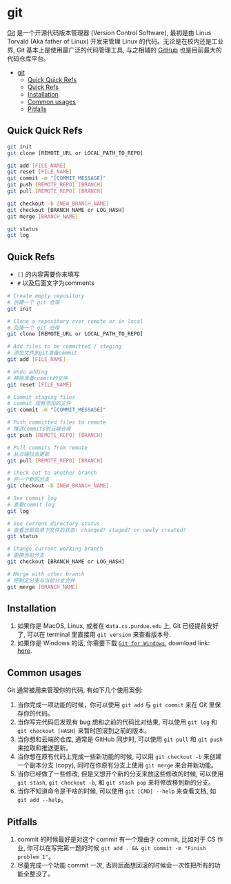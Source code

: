 # git

[Git](https://git-scm.com/) 是一个开源代码版本管理器 (Version Control Software), 最初是由 Linus Torvald (Aka father of Linux) 开发来管理 Linux 的代码。无论是在校内还是工业界, Git 基本上是使用最广泛的代码管理工具, 与之相辅的 [GitHub](/tools/basic/github.md) 也是目前最大的代码仓库平台。

- [git](#git)
  - [Quick Quick Refs](#quick-quick-refs)
  - [Quick Refs](#quick-refs)
  - [Installation](#installation)
  - [Common usages](#common-usages)
  - [Pitfalls](#pitfalls)

## Quick Quick Refs

``` bash
git init
git clone [REMOTE_URL or LOCAL_PATH_TO_REPO]

git add [FILE_NAME]
git reset [FILE_NAME]
git commit -m "[COMMIT_MESSAGE]"
git push [REMOTE_REPO] [BRANCH]
git pull [REMOTE_REPO] [BRANCH]

git checkout -b [NEW_BRANCH_NAME]
git checkout [BRANCH_NAME or LOG_HASH]
git merge [BRANCH_NAME]

git status
git log
```

## Quick Refs

- `[]` 的内容需要你来填写
- `#` 以及后面文字为comments

``` bash
# Create empty repository
# 创建一个 git 仓库 
git init

# Clone a repository over remote or in local
# 克隆一个 git 仓库
git clone [REMOTE_URL or LOCAL_PATH_TO_REPO]

# Add files to be committed / staging
# 添加文件到git准备commit
git add [FILE_NAME]

# Undo adding
# 移除准备commit的文件
git reset [FILE_NAME]

# Commit staging files
# commit 现有添加的文件
git commit -m "[COMMIT_MESSAGE]"

# Push committed files to remote
# 推送commits到云端仓库
git push [REMOTE_REPO] [BRANCH]

# Pull commits from remote
# 从云端拉去更新
git pull [REMOTE_REPO] [BRANCH]

# Check out to another branch
# 开一个新的分支
git checkout -b [NEW_BRANCH_NAME]

# See commit log
# 查看commit log
git log

# See current directory status
# 查看当前目录下文件的状态: changed? staged? or newly created?
git status

# Change current working branch
# 更换当前分支
git checkout [BRANCH_NAME or LOG_HASH]

# Merge with other branch
# 把制定分支与当前分支合并
git merge [BRANCH_NAME]
```

## Installation

1. 如果你是 MacOS, Linux, 或者在 `data.cs.purdue.edu` 上, Git 已经提前安好了, 可以在 terminal 里直接用 `git version` 来查看版本号.
2. 如果你是 Windows 的话, 你需要下载 [`Git for Windows`](https://git-scm.com/download/win), download link: [here](https://git-scm.com/download/win).

## Common usages

Git 通常被用来管理你的代码, 有如下几个使用案例:

1. 当你完成一项功能的时候，你可以使用 `git add` 与 `git commit` 来在 Git 里保存你的代码。
2. 当你写完代码后发现有 bug 想和之前的代码比对结果, 可以使用 `git log` 和 `git checkout [HASH]` 来暂时回滚到之前的版本。
3. 当你想和云端的仓库, 通常是 GitHub 同步时, 可以使用 `git pull` 和 `git push` 来拉取和推送更新。
4. 当你想在原有代码上完成一些新功能的时候, 可以用 `git checkout -b` 来创建一个副本分支 (copy), 同时在你原有分支上使用 `git merge` 来合并新功能。
5. 当你已经做了一些修改, 但是又想开个新的分支来放这些修改的时候, 可以使用 `git stash`, `git checkout -b`, 和 `git stash pop` 来将修改移到新的分支。
6. 当你不知道命令是干啥的时候, 可以使用 `git [CMD] --help` 来查看文档, 如 `git add --help`。

## Pitfalls

1. commit 的时候最好是对这个 commit 有一个理由才 commit, 比如对于 CS 作业, 你可以在写完第一题的时候 `git add . && git commit -m "Finish problem 1"`。
2. 尽量完成一个功能 commit 一次, 否则后面想回滚的时候会一次性把所有的功能全整没了。